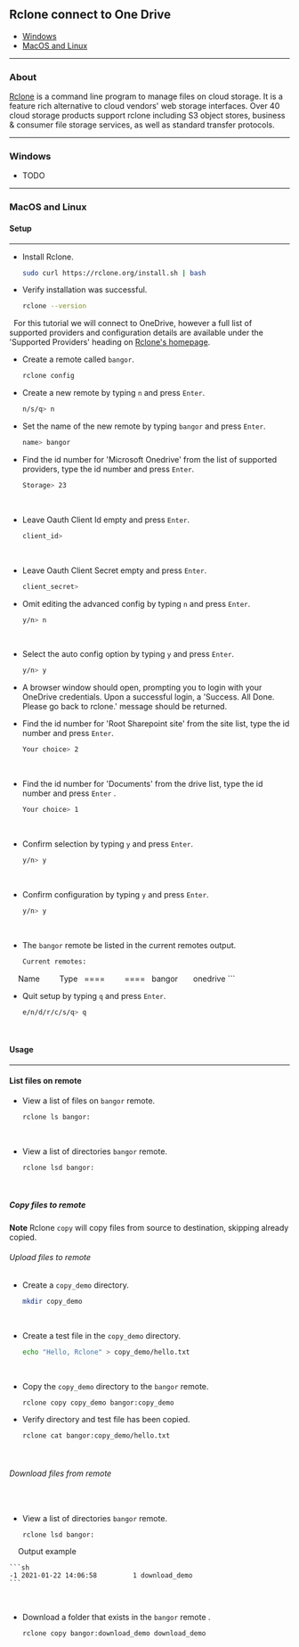 ## Rclone connect to One Drive


- [Windows](#windows)
- [MacOS and Linux](#macos-and-linux)

---

### About

[Rclone](https://rclone.org/) is a command line program to manage files on cloud storage. It is a feature rich alternative to cloud vendors' web storage interfaces. Over 40 cloud storage products support rclone including S3 object stores, business & consumer file storage services, as well as standard transfer protocols.

---

### Windows

- TODO

---

### MacOS and Linux

#### Setup
---

- Install Rclone.

    ```sh
    sudo curl https://rclone.org/install.sh | bash
    ```
    
- Verify installation was successful.    

    ```sh
    rclone --version
    ```
  
For this tutorial we will connect to OneDrive, however a full list of supported providers and configuration details are available under the 'Supported Providers' heading on [Rclone's homepage](https://rclone.org/).

- Create a remote called `bangor`.

    ```sh
    rclone config
    ```

- Create a new remote by typing `n` and press `Enter`.

    ```sh
    n/s/q> n
    ```

- Set the name of the new remote by typing `bangor` and press `Enter`.

    ```sh
    name> bangor
    ```

- Find the id number for 'Microsoft Onedrive' from the list of supported providers, type the id number and press `Enter`.

    ```sh
    Storage> 23
    ```
  
- Leave Oauth Client Id empty and press `Enter`.

    ```sh
    client_id>
    ```
  
- Leave Oauth Client Secret empty and press `Enter`.

    ```sh
    client_secret>
    ```

- Omit editing the advanced config by typing `n` and press `Enter`.

    ```sh
    y/n> n
    ```
  
- Select the auto config option by typing `y` and press `Enter`.
    
    ```sh
    y/n> y
    ```

- A browser window should open, prompting you to login with your OneDrive credentials. Upon a successful login, a 'Success. All Done. Please go back to rclone.' message should be returned.

- Find the id number for 'Root Sharepoint site' from the site list, type the id number and press `Enter`.

    ```sh
    Your choice> 2
    ```
  
- Find the id number for 'Documents' from the drive list, type the id number and press `Enter` .

    ```sh
    Your choice> 1
    ```
  
- Confirm selection by typing `y` and press `Enter`.

    ```sh
    y/n> y
    ```
  
- Confirm configuration by typing `y` and press `Enter`.

    ```sh
    y/n> y
    ```
  
- The `bangor` remote be listed in the current remotes output.  


    ```sh
    Current remotes:
  
    Name         Type
    ====         ====
    bangor       onedrive
    ```

- Quit setup by typing `q` and press `Enter`.
    
    ```sh
    e/n/d/r/c/s/q> q
    ```
  
#### Usage
---

#### List files on remote

- View a list of files on `bangor` remote.

    ```sh
    rclone ls bangor:
    ```
  
- View a list of directories `bangor` remote.

    ```sh
    rclone lsd bangor:
    ```
  
##### Copy files to remote

**Note** Rclone `copy` will copy files from source to destination, skipping already copied.

###### Upload files to remote

- Create a `copy_demo` directory.

    ```sh
    mkdir copy_demo
    ```
  
- Create a test file in the `copy_demo` directory.

    ```sh
    echo "Hello, Rclone" > copy_demo/hello.txt
    ```
  
- Copy the `copy_demo` directory to the `bangor` remote.

    ```sh
    rclone copy copy_demo bangor:copy_demo
    ```

- Verify directory and test file has been copied.

    ```sh
    rclone cat bangor:copy_demo/hello.txt
    ```
  
###### Download files from remote
  

- View a list of directories `bangor` remote.

    ```sh
    rclone lsd bangor:
    ```
  
  Output example
    
    ```sh
    -1 2021-01-22 14:06:58         1 download_demo
    ```
  
- Download a folder that exists in the `bangor` remote .

    ```sh
    rclone copy bangor:download_demo download_demo
    ```

  
  
  
  
  
